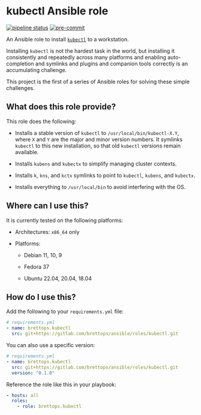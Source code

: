 # kubectl Ansible role

[![pipeline status](https://gitlab.com/brettops/ansible/roles/kubectl/badges/main/pipeline.svg)](https://gitlab.com/brettops/ansible/roles/kubectl/-/commits/main)
[![pre-commit](https://img.shields.io/badge/pre--commit-enabled-brightgreen?logo=pre-commit&logoColor=white)](https://github.com/pre-commit/pre-commit)

An Ansible role to install
[`kubectl`](https://kubernetes.io/docs/tasks/tools/#kubectl) to a workstation.

Installing `kubectl` is not the hardest task in the world, but installing it
consistently and repeatedly across many platforms and enabling auto-completion
and symlinks and plugins and companion tools correctly is an accumulating
challenge.

This project is the first of a series of Ansible roles for solving these simple
challenges.

## What does this role provide?

This role does the following:

- Installs a stable version of `kubectl` to `/usr/local/bin/kubectl-X.Y`, where
  `X` and `Y` are the major and minor version numbers. It symlinks `kubectl` to
  this new installation, so that old `kubectl` versions remain available.

- Installs `kubens` and `kubectx` to simplify managing cluster contexts.

- Installs `k`, `kns`, and `kctx` symlinks to point to `kubectl`, `kubens`, and
  `kubectx`.

- Installs everything to `/usr/local/bin` to avoid interfering with the OS.

## Where can I use this?

It is currently tested on the following platforms:

- Architectures: `x86_64` only

- Platforms:

  - Debian 11, 10, 9

  - Fedora 37

  - Ubuntu 22.04, 20.04, 18.04

## How do I use this?

Add the following to your `requirements.yml` file:

```yaml
# requirements.yml
- name: brettops.kubectl
  src: git+https://gitlab.com/brettops/ansible/roles/kubectl.git
```

You can also use a specific version:

```yaml
# requirements.yml
- name: brettops.kubectl
  src: git+https://gitlab.com/brettops/ansible/roles/kubectl.git
  version: "0.1.0"
```

Reference the role like this in your playbook:

```yaml
- hosts: all
  roles:
    - role: brettops.kubectl
```

